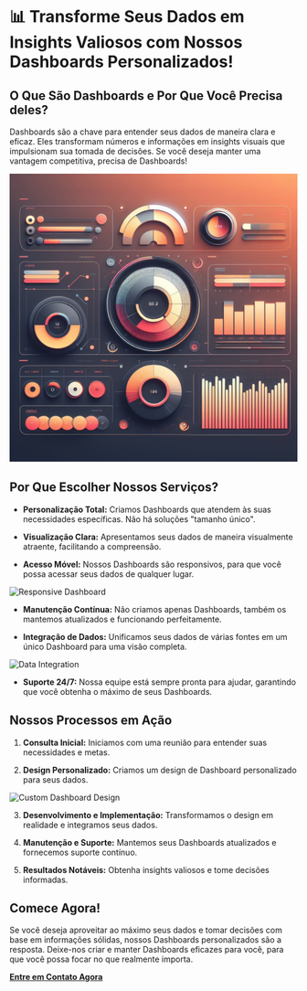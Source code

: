 # 📊 **Transforme Seus Dados em Insights Valiosos com Nossos Dashboards Personalizados!**

## **O Que São Dashboards e Por Que Você Precisa deles?**

Dashboards são a chave para entender seus dados de maneira clara e eficaz. Eles transformam números e informações em insights visuais que impulsionam sua tomada de decisões. Se você deseja manter uma vantagem competitiva, precisa de Dashboards!

![Dashboard Image](/assets/dashboard.jpg)

## **Por Que Escolher Nossos Serviços?**

- **Personalização Total:** Criamos Dashboards que atendem às suas necessidades específicas. Não há soluções "tamanho único".

- **Visualização Clara:** Apresentamos seus dados de maneira visualmente atraente, facilitando a compreensão.

- **Acesso Móvel:** Nossos Dashboards são responsivos, para que você possa acessar seus dados de qualquer lugar.

![Responsive Dashboard](/assets/dashboard.jp)

- **Manutenção Contínua:** Não criamos apenas Dashboards, também os mantemos atualizados e funcionando perfeitamente.

- **Integração de Dados:** Unificamos seus dados de várias fontes em um único Dashboard para uma visão completa.

![Data Integration](/assets/dashboard.jp)

- **Suporte 24/7:** Nossa equipe está sempre pronta para ajudar, garantindo que você obtenha o máximo de seus Dashboards.

## **Nossos Processos em Ação**

1. **Consulta Inicial:** Iniciamos com uma reunião para entender suas necessidades e metas.

2. **Design Personalizado:** Criamos um design de Dashboard personalizado para seus dados.

![Custom Dashboard Design](https://exemplo.com/design-personalizado-dashboard.jpg)

3. **Desenvolvimento e Implementação:** Transformamos o design em realidade e integramos seus dados.

4. **Manutenção e Suporte:** Mantemos seus Dashboards atualizados e fornecemos suporte contínuo.

5. **Resultados Notáveis:** Obtenha insights valiosos e tome decisões informadas.

## **Comece Agora!**

Se você deseja aproveitar ao máximo seus dados e tomar decisões com base em informações sólidas, nossos Dashboards personalizados são a resposta. Deixe-nos criar e manter Dashboards eficazes para você, para que você possa focar no que realmente importa.

[**Entre em Contato Agora**](#)
